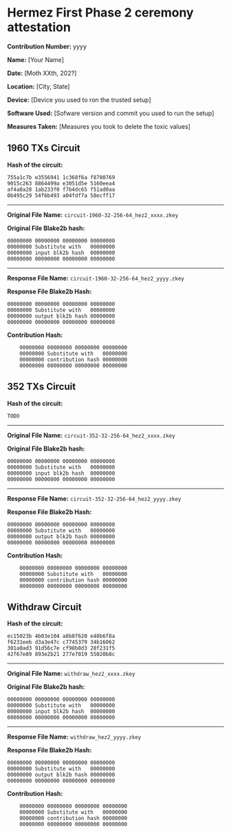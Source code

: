 # Hermez First Phase 2 ceremony attestation

**Contribution Number:**    yyyy

**Name:**    [Your Name]

**Date:**    [Moth XXth, 202?]

**Location:**   [City, State]

**Device:** [Device you used to ron the trusted setup]

**Software Used:** [Sofware version and commit you used to run the setup]

**Measures Taken:** [Measures you took to delete the toxic values]


## 1960 TXs Circuit

**Hash of the circuit:**
````
755a1c7b e3556941 1c368f6a f8700769
9015c263 8864499a e3051d5e 5160eea4
af4a8a28 1ab233f0 f7b4dc65 f51ad0aa
0b495c29 54f6b493 a04fdf7a 58ecff17
````

---

**Original File Name:** `circuit-1960-32-256-64_hez2_xxxx.zkey`

**Original File Blake2b hash:**
````
00000000 00000000 00000000 00000000
00000000 Substitute with   00000000
00000000 input blk2b hash  00000000
00000000 00000000 00000000 00000000
````

---

**Response File Name:** `circuit-1960-32-256-64_hez2_yyyy.zkey`

**Response File Blake2b Hash:**
````
00000000 00000000 00000000 00000000
00000000 Substitute with   00000000
00000000 output blk2b hash 00000000
00000000 00000000 00000000 00000000
````

**Contribution Hash:**
````
    00000000 00000000 00000000 00000000
    00000000 Substitute with   00000000
    00000000 contribution hash 00000000
    00000000 00000000 00000000 00000000
````

## 352 TXs Circuit

**Hash of the circuit:**
````
TODO
````

---

**Original File Name:** `circuit-352-32-256-64_hez2_xxxx.zkey`

**Original File Blake2b hash:**
````
00000000 00000000 00000000 00000000
00000000 Substitute with   00000000
00000000 input blk2b hash  00000000
00000000 00000000 00000000 00000000
````

---

**Response File Name:** `circuit-352-32-256-64_hez2_yyyy.zkey`

**Response File Blake2b Hash:**
````
00000000 00000000 00000000 00000000
00000000 Substitute with   00000000
00000000 output blk2b hash 00000000
00000000 00000000 00000000 00000000
````

**Contribution Hash:**
````
    00000000 00000000 00000000 00000000
    00000000 Substitute with   00000000
    00000000 contribution hash 00000000
    00000000 00000000 00000000 00000000
````

## Withdraw Circuit

**Hash of the circuit:**
````
ec15023b 4b03e104 a8b8f620 e48b6f8a
f6231eeb d3a3e47c c7745379 34b16062
301a0ad3 91d56c7e cf98b8d3 28f231f5
42f67e89 893e2b21 277e7019 55020b8c
````

---

**Original File Name:** `withdraw_hez2_xxxx.zkey`

**Original File Blake2b hash:**
````
00000000 00000000 00000000 00000000
00000000 Substitute with   00000000
00000000 input blk2b hash  00000000
00000000 00000000 00000000 00000000
````

---

**Response File Name:** `withdraw_hez2_yyyy.zkey`

**Response File Blake2b Hash:**
````
00000000 00000000 00000000 00000000
00000000 Substitute with   00000000
00000000 output blk2b hash 00000000
00000000 00000000 00000000 00000000
````

**Contribution Hash:**
````
    00000000 00000000 00000000 00000000
    00000000 Substitute with   00000000
    00000000 contribution hash 00000000
    00000000 00000000 00000000 00000000
````
